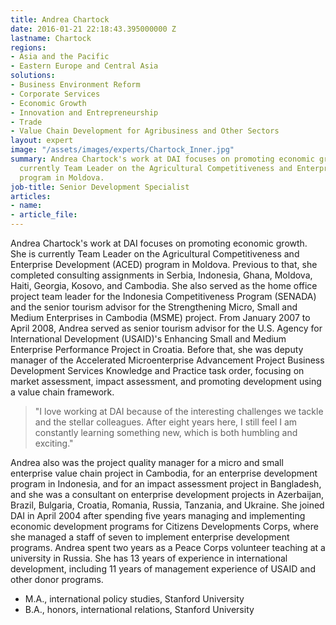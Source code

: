 ```yaml
---
title: Andrea Chartock
date: 2016-01-21 22:18:43.395000000 Z
lastname: Chartock
regions:
- Asia and the Pacific
- Eastern Europe and Central Asia
solutions:
- Business Environment Reform
- Corporate Services
- Economic Growth
- Innovation and Entrepreneurship
- Trade
- Value Chain Development for Agribusiness and Other Sectors
layout: expert
image: "/assets/images/experts/Chartock_Inner.jpg"
summary: Andrea Chartock's work at DAI focuses on promoting economic growth. She is
  currently Team Leader on the Agricultural Competitiveness and Enterprise Development
  program in Moldova.
job-title: Senior Development Specialist
articles:
- name: 
- article_file: 
---
```


Andrea Chartock's work at DAI focuses on promoting economic growth. She is currently Team Leader on the Agricultural Competitiveness and Enterprise Development (ACED) program in Moldova. Previous to that, she completed consulting assignments in Serbia, Indonesia, Ghana, Moldova, Haiti, Georgia, Kosovo, and Cambodia. She also served as the home office project team leader for the Indonesia Competitiveness Program (SENADA) and the senior tourism advisor for the Strengthening Micro, Small and Medium Enterprises in Cambodia (MSME) project. From January 2007 to April 2008, Andrea served as senior tourism advisor for the U.S. Agency for International Development (USAID)'s Enhancing Small and Medium Enterprise Performance Project in Croatia. Before that, she was deputy manager of the Accelerated Microenterprise Advancement Project Business Development Services Knowledge and Practice task order, focusing on market assessment, impact assessment, and promoting development using a value chain framework.

> "I love working at DAI because of the interesting challenges we tackle and the stellar colleagues. After eight years here, I still feel I am constantly learning something new, which is both humbling and exciting."

Andrea also was the project quality manager for a micro and small enterprise value chain project in Cambodia, for an enterprise development program in Indonesia, and for an impact assessment project in Bangladesh, and she was a consultant on enterprise development projects in Azerbaijan, Brazil, Bulgaria, Croatia, Romania, Russia, Tanzania, and Ukraine. She joined DAI in April 2004 after spending five years managing and implementing economic development programs for Citizens Developments Corps, where she managed a staff of seven to implement enterprise development programs. Andrea spent two years as a Peace Corps volunteer teaching at a university in Russia. She has 13 years of experience in international development, including 11 years of management experience of USAID and other donor programs.

* M.A., international policy studies, Stanford University
* B.A., honors, international relations, Stanford University

